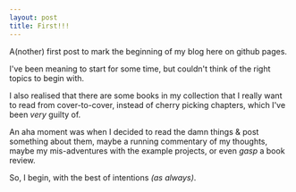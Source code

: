 ```yaml
---
layout: post
title: First!!!
---
```


A(nother) first post to mark the beginning of my blog here on github pages.

I've been meaning to start for some time, but couldn't think of the right topics to begin with.

I also realised that there are some books in my collection that I really want to read from cover-to-cover, instead of cherry picking chapters, which I've been _very_ guilty of.

An aha moment was when I decided to read the damn things & post something about them, maybe a running commentary of my thoughts, maybe my mis-adventures with the example projects, or even _gasp_ a book review.

So, I begin, with the best of intentions _(as always)_.

